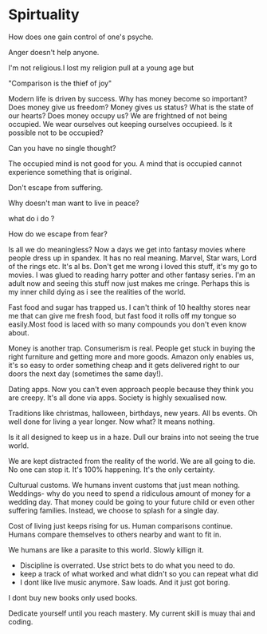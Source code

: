 # Spirtuality

How does one gain control of one's psyche. 


Anger doesn't help anyone. 



I'm not religious.I lost my religion pull at a young age but 

"Comparison is the thief of joy"

Modern life is driven by success. Why has money become so important? Does money
give us freedom? Money gives us status? What is the state of our hearts? Does
money occupy us? We are frightned of not being occupied. We wear ourselves out keeping ourselves occupieed.
Is it possible not to be occupied?

Can you have no single thought?

The occupied mind is not good for you. A mind that is occupied cannot experience something that is original.

Don't escape from suffering.

Why doesn't man want to live in peace?


what do i do ?

How do we escape from fear? 

Is all we do meaningless? Now a days we get into fantasy movies where people dress up in spandex. It has no real meaning. Marvel, Star wars, Lord of the rings etc. It's al bs. Don't get me wrong i loved this stuff, it's my go to movies. I was glued to reading harry potter and other fantasy series. I'm an adult now and seeing this stuff now just makes me cringe. Perhaps this is my inner child dying as i see the realities of the world.

Fast food and sugar has trapped us. I can't think of 10 healthy stores near me that can give me fresh food, but fast food it rolls off my tongue so easily.Most food is laced with so many compounds you don't even know about.

Money is another trap. Consumerism is real. People get stuck in buying the right furniture and getting more and more goods. Amazon only enables us, it's so easy to order something cheap and it gets delivered right to our doors the next day (sometimes the same day!).

Dating apps. Now you can't even approach people because they think you are creepy. It's all done via apps. Society is highly sexualised now.

Traditions like christmas, halloween, birthdays, new years. All bs events. Oh well done for living a year longer. Now what? It means nothing. 

Is it all designed to keep us in a haze. Dull our brains into not seeing the true world.

We are kept distracted from the reality of the world. We are all going to die. No one can stop it. It's 100% happening. It's the only certainty. 

Culturual customs. We humans invent customs that just mean nothing. Weddings- why do you need to spend a ridiculous amount of money for a wedding day. That money could be going to your future child or even other suffering families. Instead, we choose to splash for a single day.

Cost of living just keeps rising for us. Human comparisons continue. Humans compare themselves to others nearby and want to fit in. 


We humans are like a parasite to this world. Slowly killign it. 



- Discipline is overrated. Use strict bets to do what you need to do. 
- keep a track of what worked and what didn't so you can repeat what did 
- I dont like live music anymore. Saw loads. And it just got boring. 

I dont buy new books only used books.

Dedicate yourself until you reach mastery. My current skill is muay thai and coding. 
